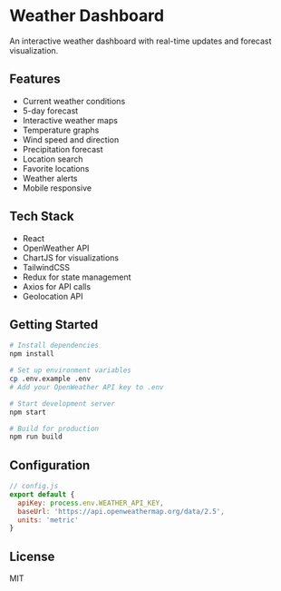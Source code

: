 # Weather Dashboard

An interactive weather dashboard with real-time updates and forecast visualization.

## Features

- Current weather conditions
- 5-day forecast
- Interactive weather maps
- Temperature graphs
- Wind speed and direction
- Precipitation forecast
- Location search
- Favorite locations
- Weather alerts
- Mobile responsive

## Tech Stack

- React
- OpenWeather API
- ChartJS for visualizations
- TailwindCSS
- Redux for state management
- Axios for API calls
- Geolocation API

## Getting Started

```bash
# Install dependencies
npm install

# Set up environment variables
cp .env.example .env
# Add your OpenWeather API key to .env

# Start development server
npm start

# Build for production
npm run build
```

## Configuration

```javascript
// config.js
export default {
  apiKey: process.env.WEATHER_API_KEY,
  baseUrl: 'https://api.openweathermap.org/data/2.5',
  units: 'metric'
}
```

## License

MIT
